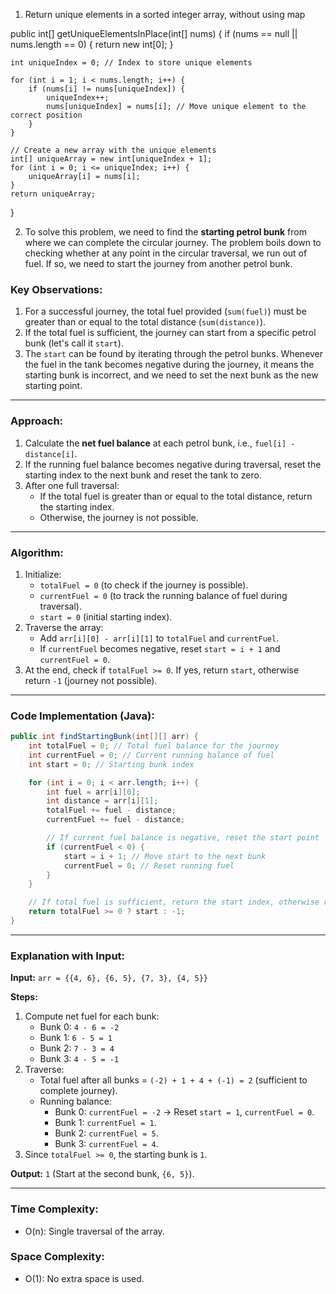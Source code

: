 
1. Return unique elements in a sorted integer array, without using map

public int[] getUniqueElementsInPlace(int[] nums) {
    if (nums == null || nums.length == 0) {
        return new int[0];
    }

    int uniqueIndex = 0; // Index to store unique elements

    for (int i = 1; i < nums.length; i++) {
        if (nums[i] != nums[uniqueIndex]) {
            uniqueIndex++;
            nums[uniqueIndex] = nums[i]; // Move unique element to the correct position
        }
    }

    // Create a new array with the unique elements
    int[] uniqueArray = new int[uniqueIndex + 1];
    for (int i = 0; i <= uniqueIndex; i++) {
        uniqueArray[i] = nums[i];
    }
    return uniqueArray;
}

2. To solve this problem, we need to find the **starting petrol bunk** from where we can complete the circular journey. The problem boils down to checking whether at any point in the circular traversal, we run out of fuel. If so, we need to start the journey from another petrol bunk.

### **Key Observations:**
1. For a successful journey, the total fuel provided (`sum(fuel)`) must be greater than or equal to the total distance (`sum(distance)`).
2. If the total fuel is sufficient, the journey can start from a specific petrol bunk (let's call it `start`).
3. The `start` can be found by iterating through the petrol bunks. Whenever the fuel in the tank becomes negative during the journey, it means the starting bunk is incorrect, and we need to set the next bunk as the new starting point.

---

### **Approach:**
1. Calculate the **net fuel balance** at each petrol bunk, i.e., `fuel[i] - distance[i]`.
2. If the running fuel balance becomes negative during traversal, reset the starting index to the next bunk and reset the tank to zero.
3. After one full traversal:
   - If the total fuel is greater than or equal to the total distance, return the starting index.
   - Otherwise, the journey is not possible.

---

### **Algorithm:**
1. Initialize:
   - `totalFuel = 0` (to check if the journey is possible).
   - `currentFuel = 0` (to track the running balance of fuel during traversal).
   - `start = 0` (initial starting index).
2. Traverse the array:
   - Add `arr[i][0] - arr[i][1]` to `totalFuel` and `currentFuel`.
   - If `currentFuel` becomes negative, reset `start = i + 1` and `currentFuel = 0`.
3. At the end, check if `totalFuel >= 0`. If yes, return `start`, otherwise return `-1` (journey not possible).

---

### **Code Implementation (Java):**
```java
public int findStartingBunk(int[][] arr) {
    int totalFuel = 0; // Total fuel balance for the journey
    int currentFuel = 0; // Current running balance of fuel
    int start = 0; // Starting bunk index

    for (int i = 0; i < arr.length; i++) {
        int fuel = arr[i][0];
        int distance = arr[i][1];
        totalFuel += fuel - distance;
        currentFuel += fuel - distance;

        // If current fuel balance is negative, reset the start point
        if (currentFuel < 0) {
            start = i + 1; // Move start to the next bunk
            currentFuel = 0; // Reset running fuel
        }
    }

    // If total fuel is sufficient, return the start index, otherwise return -1
    return totalFuel >= 0 ? start : -1;
}
```

---

### **Explanation with Input:**
**Input:** `arr = {{4, 6}, {6, 5}, {7, 3}, {4, 5}}`

**Steps:**
1. Compute net fuel for each bunk:
   - Bunk 0: `4 - 6 = -2`
   - Bunk 1: `6 - 5 = 1`
   - Bunk 2: `7 - 3 = 4`
   - Bunk 3: `4 - 5 = -1`
2. Traverse:
   - Total fuel after all bunks = `(-2) + 1 + 4 + (-1) = 2` (sufficient to complete journey).
   - Running balance:
     - Bunk 0: `currentFuel = -2` → Reset `start = 1`, `currentFuel = 0`.
     - Bunk 1: `currentFuel = 1`.
     - Bunk 2: `currentFuel = 5`.
     - Bunk 3: `currentFuel = 4`.
3. Since `totalFuel >= 0`, the starting bunk is `1`.

**Output:** `1` (Start at the second bunk, `{6, 5}`).

---

### **Time Complexity:**
- O(n): Single traversal of the array.

### **Space Complexity:**
- O(1): No extra space is used.